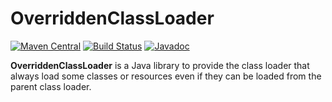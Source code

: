 # OverriddenClassLoader

[![Maven Central](https://img.shields.io/maven-central/v/com.yang-bo/overriddenclassloader.svg?label=Maven%20Central)](https://search.maven.org/artifact/com.yang-bo/overriddenclassloader)
[![Build Status](https://travis-ci.org/Atry/OverriddenClassLoader.svg)](https://travis-ci.org/Atry/OverriddenClassLoader)
[![Javadoc](https://javadoc.io/badge/com.yang-bo/overriddenclassloader.svg?label=javadoc)](https://javadoc.io/page/com.yang-bo/overriddenclassloader/latest/com/yang_bo/OverriddenClassLoader.html)


**OverriddenClassLoader** is a Java library to provide the class loader that always load some classes or resources even if they can be loaded from the parent class loader.
